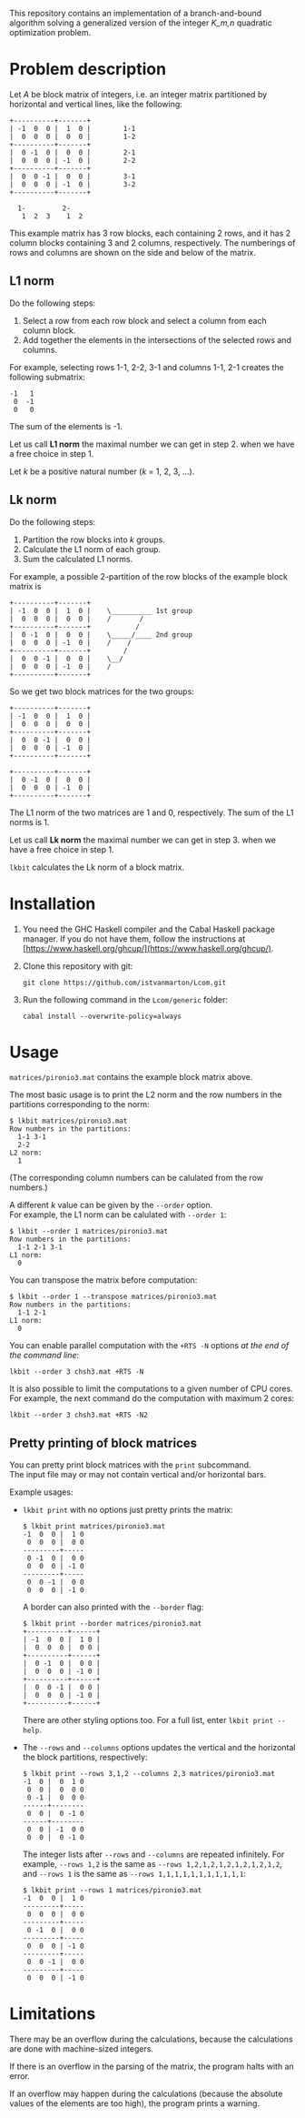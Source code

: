 
This repository contains an implementation of a branch-and-bound algorithm solving
a generalized version of the integer *K_m,n* quadratic optimization problem.


# Problem description


Let *A* be block matrix of integers, i.e. an integer matrix partitioned by horizontal and vertical lines, like the following:


    +----------+-------+
    | -1  0  0 |  1  0 |        1-1
    |  0  0  0 |  0  0 |        1-2
    +----------+-------+
    |  0 -1  0 |  0  0 |        2-1
    |  0  0  0 | -1  0 |        2-2
    +----------+-------+
    |  0  0 -1 |  0  0 |        3-1
    |  0  0  0 | -1  0 |        3-2
    +----------+-------+

      1-         2-
       1  2  3    1  2


This example matrix has 3 row blocks, each containing 2 rows, and it has 2 column blocks containing 3 and 2 columns, respectively.
The numberings of rows and columns are shown on the side and below of the matrix.

## L1 norm

Do the following steps:

1.  Select a row from each row block and select a column from each column block.
2.  Add together the elements in the intersections of the selected rows and columns.

For example, selecting rows 1-1, 2-2, 3-1 and columns 1-1, 2-1 creates the following submatrix:

    -1   1
     0  -1
     0   0

The sum of the elements is -1.

Let us call **L1 norm** the maximal number we can get in step 2. when we have a free choice in step 1.

Let *k* be a positive natural number (*k* = 1, 2, 3, ...).

## Lk norm

Do the following steps:

1.  Partition the row blocks into *k* groups.
2.  Calculate the L1 norm of each group.
3.  Sum the calculated L1 norms.

For example, a possible 2-partition of the row blocks of the example block matrix is

    +----------+-------+
    | -1  0  0 |  1  0 |    \__________ 1st group
    |  0  0  0 |  0  0 |    /       /
    +----------+-------+           /
    |  0 -1  0 |  0  0 |    \_____/____ 2nd group
    |  0  0  0 | -1  0 |    /    /
    +----------+-------+        /
    |  0  0 -1 |  0  0 |    \__/
    |  0  0  0 | -1  0 |    /
    +----------+-------+

So we get two block matrices for the two groups:

    +----------+-------+
    | -1  0  0 |  1  0 |
    |  0  0  0 |  0  0 |
    +----------+-------+
    |  0  0 -1 |  0  0 |
    |  0  0  0 | -1  0 |
    +----------+-------+

    +----------+-------+
    |  0 -1  0 |  0  0 |
    |  0  0  0 | -1  0 |
    +----------+-------+

The L1 norm of the two matrices are 1 and 0, respectively.
The sum of the L1 norms is 1.

Let us call **Lk norm** the maximal number we can get in step 3. when we have a free choice in step 1.

`lkbit` calculates the Lk norm of a block matrix.



# Installation

1.  You need the GHC Haskell compiler and the Cabal Haskell package manager.
    If you do not have them, follow the instructions at [https://www.haskell.org/ghcup/](https://www.haskell.org/ghcup/).

2.  Clone this repository with git:

        git clone https://github.com/istvanmarton/Lcom.git

3.  Run the following command in the `Lcom/generic` folder:

        cabal install --overwrite-policy=always


# Usage

`matrices/pironio3.mat` contains the example block matrix above.

The most basic usage is to print the L2 norm and the row numbers in the partitions corresponding to the norm:

    $ lkbit matrices/pironio3.mat 
    Row numbers in the partitions:
      1-1 3-1
      2-2
    L2 norm:
      1

(The corresponding column numbers can be calulated from the row numbers.)

A different *k* value can be given by the `--order` option.  
For example, the L1 norm can be calulated with `--order 1`:

    $ lkbit --order 1 matrices/pironio3.mat 
    Row numbers in the partitions:
      1-1 2-1 3-1
    L1 norm:
      0

You can transpose the matrix before computation:

    $ lkbit --order 1 --transpose matrices/pironio3.mat 
    Row numbers in the partitions:
      1-1 2-1
    L1 norm:
      0

You can enable parallel computation with the `+RTS -N` options *at the end of the command line*:

    lkbit --order 3 chsh3.mat +RTS -N

It is also possible to limit the computations to a given number of CPU cores.  
For example, the next command do the computation with maximum 2 cores:

    lkbit --order 3 chsh3.mat +RTS -N2


## Pretty printing of block matrices

You can pretty print block matrices with the `print` subcommand.  
The input file may or may not contain vertical and/or horizontal bars.

Example usages:

-   `lkbit print` with no options just pretty prints the matrix:

        $ lkbit print matrices/pironio3.mat 
        -1  0  0 |  1 0
         0  0  0 |  0 0
        ---------+-----
         0 -1  0 |  0 0
         0  0  0 | -1 0
        ---------+-----
         0  0 -1 |  0 0
         0  0  0 | -1 0

    A border can also printed with the `--border` flag:

        $ lkbit print --border matrices/pironio3.mat 
        +----------+------+
        | -1  0  0 |  1 0 |
        |  0  0  0 |  0 0 |
        +----------+------+
        |  0 -1  0 |  0 0 |
        |  0  0  0 | -1 0 |
        +----------+------+
        |  0  0 -1 |  0 0 |
        |  0  0  0 | -1 0 |
        +----------+------+

    There are other styling options too.
    For a full list, enter `lkbit print --help`.

-   The `--rows` and `--columns` options updates the vertical and the horizontal the block partitions, respectively:

        $ lkbit print --rows 3,1,2 --columns 2,3 matrices/pironio3.mat 
        -1  0 |  0  1 0
         0  0 |  0  0 0
         0 -1 |  0  0 0
        ------+--------
         0  0 |  0 -1 0
        ------+--------
         0  0 | -1  0 0
         0  0 |  0 -1 0

    The integer lists after `--rows` and `--columns` are repeated infinitely.
    For example, `--rows 1,2` is the same as `--rows 1,2,1,2,1,2,1,2,1,2,1,2`,
    and `--rows 1` is the same as `--rows 1,1,1,1,1,1,1,1,1,1,1`:

        $ lkbit print --rows 1 matrices/pironio3.mat
        -1  0  0 |  1 0
        ---------+-----
         0  0  0 |  0 0
        ---------+-----
         0 -1  0 |  0 0
        ---------+-----
         0  0  0 | -1 0
        ---------+-----
         0  0 -1 |  0 0
        ---------+-----
         0  0  0 | -1 0


# Limitations

There may be an overflow during the calculations, because the calculations are done with machine-sized integers.

If there is an overflow in the parsing of the matrix, the program halts with an error.

If an overflow may happen during the calculations (because the absolute values of the elements are too high),
the program prints a warning.

